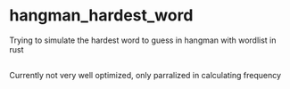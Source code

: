 # hangman_hardest_word

Trying to simulate the hardest word to guess in hangman with wordlist in rust
##
Currently not very well optimized, only parralized in calculating frequency 
